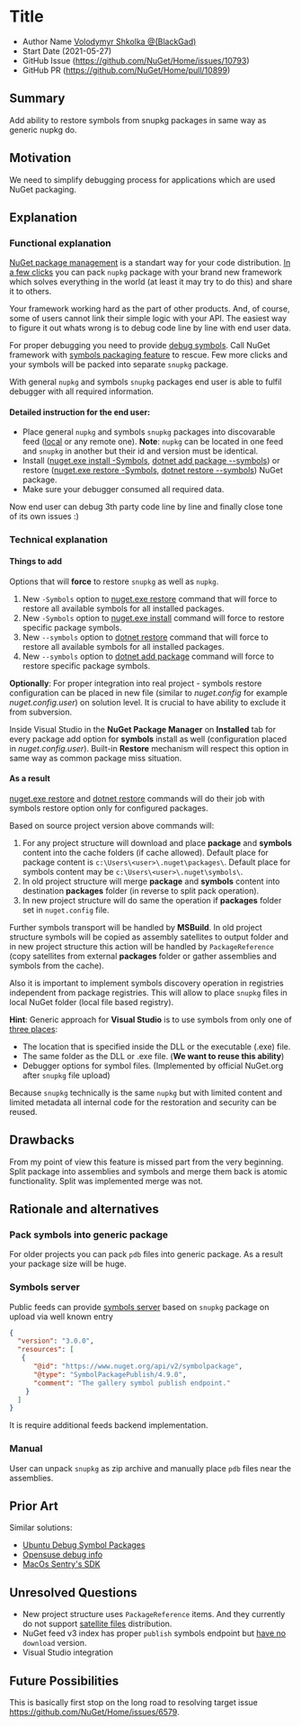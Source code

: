 # Title

- Author Name [Volodymyr Shkolka @(BlackGad)](https://github.com/BlackGad) 
- Start Date (2021-05-27)
- GitHub Issue (https://github.com/NuGet/Home/issues/10793)
- GitHub PR (https://github.com/NuGet/Home/pull/10899)

## Summary

Add ability to restore symbols from snupkg packages in same way as generic nupkg do.

## Motivation 

We need to simplify debugging process for applications which are used NuGet packaging.

## Explanation

### Functional explanation

[NuGet package management](https://en.wikipedia.org/wiki/NuGet) is a standart way for your code distribution. [In a few clicks](https://docs.microsoft.com/en-us/nuget/create-packages/overview-and-workflow) you can pack `nupkg` package with your brand new framework which solves everything in the world (at least it may try to do this) and share it to others.

Your framework working hard as the part of other products. And, of course, some of users cannot link their simple logic with your API. The easiest way to figure it out whats wrong is to debug code line by line with end user data. 

For proper debugging you need to provide [debug symbols](https://en.wikipedia.org/wiki/Debug_symbol). Call NuGet framework with [symbols packaging feature](https://docs.microsoft.com/en-us/nuget/create-packages/symbol-packages-snupkg) to rescue. Few more clicks and your symbols will be packed into separate `snupkg` package. 

With general `nupkg` and symbols `snupkg` packages end user is able to fulfil debugger with all required information.

#### Detailed instruction for the end user:
- Place general `nupkg` and symbols `snupkg` packages into discovarable feed ([local](https://docs.microsoft.com/en-us/nuget/hosting-packages/local-feeds) or any remote one). **Note**: `nupkg` can be located in one feed and `snupkg` in another but their id and version must be identical.
- Install ([nuget.exe install -Symbols](https://docs.microsoft.com/en-us/nuget/reference/cli-reference/cli-ref-install), [dotnet add package --symbols](https://docs.microsoft.com/en-us/dotnet/core/tools/dotnet-add-package?tabs=netcore2x)) or restore ([nuget.exe restore -Symbols](https://docs.microsoft.com/en-us/nuget/reference/cli-reference/cli-ref-restore), [dotnet restore --symbols](https://docs.microsoft.com/en-us/dotnet/core/tools/dotnet-restore)) NuGet package.
- Make sure your debugger consumed all required data.

Now end user can debug 3th party code line by line and finally close tone of its own issues :)

### Technical explanation

#### Things to add
Options that will **force** to restore `snupkg` as well as `nupkg`.
1. New `-Symbols` option to [nuget.exe restore](https://docs.microsoft.com/en-us/nuget/reference/cli-reference/cli-ref-restore) command that will force to restore all available symbols for all installed packages.
2. New `-Symbols` option to [nuget.exe install](https://docs.microsoft.com/en-us/nuget/reference/cli-reference/cli-ref-install) command will force to restore specific package symbols.
3. New `--symbols` option to [dotnet restore](https://docs.microsoft.com/en-us/dotnet/core/tools/dotnet-restore) command that will force to restore all available symbols for all installed packages.
4. New `--symbols` option to [dotnet add package](https://docs.microsoft.com/en-us/dotnet/core/tools/dotnet-add-package?tabs=netcore2x) command will force to restore specific package symbols.

**Optionally**: For proper integration into real project - symbols restore configuration can be placed in new file (similar to *nuget.config* for example *nuget.config.user*) on solution level. It is crucial to have ability to exclude it from subversion.
    
Inside Visual Studio in the **NuGet Package Manager** on **Installed** tab for every package add option for **symbols** install as well (configuration placed in *nuget.config.user*). Built-in **Restore** mechanism will respect this option in same way as common package miss situation.

#### As a result
[nuget.exe restore](https://docs.microsoft.com/en-us/nuget/reference/cli-reference/cli-ref-restore) and [dotnet restore](https://docs.microsoft.com/en-us/dotnet/core/tools/dotnet-restore) commands will do their job with symbols restore option only for configured packages.

Based on source project version above commands will:
1. For any project structure will download and place **package** and **symbols** content into the cache folders (if cache allowed). Default place for package content is `c:\Users\<user>\.nuget\packages\`. Default place for symbols content may be `c:\Users\<user>\.nuget\symbols\`.
2. In old project structure will merge **package** and **symbols** content into destination **packages** folder (in reverse to split pack operation).
3. In new project structure will do same the operation if **packages** folder set in `nuget.config` file.

Further symbols transport will be handled by **MSBuild**. In old project structure symbols will be copied as assembly satellites to output folder and in new project structure this action will be handled by `PackageReference` (copy satellites from external **packages** folder or gather assemblies and symbols from the cache).

Also it is important to implement symbols discovery operation in registries independent from package registries. This will allow to place `snupkg` files in local NuGet folder (local file based registry). 

**Hint**: Generic approach for **Visual Studio** is to use symbols from only one of [three places](https://docs.microsoft.com/en-us/visualstudio/debugger/specify-symbol-dot-pdb-and-source-files-in-the-visual-studio-debugger?view=vs-2019#symbol-file-locations-and-loading-behavior):
- The location that is specified inside the DLL or the executable (.exe) file.
- The same folder as the DLL or .exe file. (**We want to reuse this ability**)
- Debugger options for symbol files. (Implemented by official NuGet.org after `snupkg` file upload)

Because `snupkg` technically is the same `nupkg` but with limited content and limited metadata all internal code for the restoration and security can be reused. 

## Drawbacks

From my point of view this feature is missed part from the very beginning. Split package into assemblies and symbols and merge them back is atomic functionality. Split was implemented merge was not.

## Rationale and alternatives

### Pack symbols into generic package

For older projects you can pack `pdb` files into generic package. As a result your package size will be huge.

### Symbols server

Public feeds can provide [symbols server](https://docs.microsoft.com/en-us/windows/win32/dxtecharts/debugging-with-symbols) based on `snupkg` package on upload via well known entry
```json
{
  "version": "3.0.0",
  "resources": [
   {
      "@id": "https://www.nuget.org/api/v2/symbolpackage",
      "@type": "SymbolPackagePublish/4.9.0",
      "comment": "The gallery symbol publish endpoint."
    }
  ]
}
```

It is require additional feeds backend implementation.

### Manual

User can unpack `snupkg` as zip archive and manually place `pdb` files near the assemblies.

## Prior Art

Similar solutions:
- [Ubuntu Debug Symbol Packages](https://wiki.ubuntu.com/Debug%20Symbol%20Packages)
- [Opensuse debug info](https://old-en.opensuse.org/Packaging/Debuginfo)
- [MacOs Sentry's SDK](https://docs.sentry.io/platforms/apple/guides/macos/dsym/)

## Unresolved Questions

- New project structure uses `PackageReference` items. And they currently do not support [satellite files](https://github.com/NuGet/Home/issues/5926) distribution.
- NuGet feed v3 index has proper `publish` symbols endpoint but [have no](https://github.com/NuGet/Home/issues/10793#issuecomment-826388332) `download` version.
- Visual Studio integration

## Future Possibilities

This is basically first stop on the long road to resolving target issue https://github.com/NuGet/Home/issues/6579.
